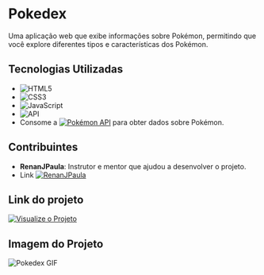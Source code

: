 # Pokedex

Uma aplicação web que exibe informações sobre Pokémon, permitindo que você explore diferentes tipos e características dos Pokémon.

## Tecnologias Utilizadas

- ![HTML5](https://img.shields.io/badge/HTML5-E34F26?style=flat&logo=html5&logoColor=white)
- ![CSS3](https://img.shields.io/badge/CSS3-1572B6?style=flat&logo=css3&logoColor=white)
- ![JavaScript](https://img.shields.io/badge/JavaScript-F7DF1E?style=flat&logo=javascript&logoColor=black)
- ![API](https://img.shields.io/badge/API-00A3E0?style=flat&logo=api&logoColor=white)
- Consome a [![Pokémon API](https://img.shields.io/badge/Pokémon%20API-FFCB05?style=flat&logo=pokemon&logoColor=white)](https://pokeapi.co) para obter dados sobre Pokémon.

## Contribuintes

- **RenanJPaula**: Instrutor e mentor que ajudou a desenvolver o projeto. 
- Link [![RenanJPaula](https://img.shields.io/badge/RenanJPaula-%230A74DA?style=flat&logo=github&logoColor=white)](https://github.com/RenanJPaula)

## Link do projeto

[![Visualize o Projeto](https://img.shields.io/badge/Visualize%20o%20Projeto-green?style=for-the-badge&logo=github)](https://deboranortes.github.io/pokedex/)

## Imagem do Projeto

![Pokedex GIF](pokedex.gif)




